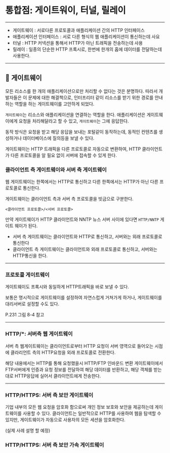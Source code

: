 # 통합점: 게이트워이, 터널, 릴레이

---

- 게이트웨이 : 서로다른 프로토콜과 애플리케이션 간의 HTTP 인터페이스
- 애플리케이션 인터페이스 : 서로 다른 형식의 웹 애플리케이션이 통신하는데 사요 
- 터널 : HTTP 커넥션을 통해서 HTTP가 아닌 트래픽을 전송하는데 사용
- 릴레이 : 일종의 단순한 HTTP 프록시로, 한번에 한개의 홉에 데이터를 전달하는데 사용한다.

---


## 🧐 게이트웨이

모든 리소스를 한 개의 애플리케이션으로만 처리할 수 없다는 것은 분명하다. 따라서 개발자들은 이 문제에 대한
해결책으로, 인터프리터 같이 리소스를 받기 위한 경로를 안내하는 역할을 하는 게이트웨이를 고안하게 되었다.


`게이트웨이`는 리소스와 애플리케이션을 연결하는 역할을 한다. 애플리케이션은 게이트웨이에게 요청을
처리해달라고 할 수 있고, `게이트웨이`는 그에 응답한다. 

동작 방식은 요청을 받고 해당 응답을 보내는 포털같이 동작하는데, 동적인 컨텐츠를 생성하거나 데이터베이스에
질의등을 보낼 수 있다.

게이트웨이는 HTTP 트래픽을 다른 프로토콜로 자동으로 변환하여, HTTP 클라이언트가 다른 프로토콜을 알 필요 없이
서버에 접속할 수 있게 한다.

### 클라이언트 측 게이트웨이와 서버 측 게이트웨이 

웹 게이트웨이는 한쪽에서는 HTTP로 통신하고 다른 한쪽에서는 HTTP가 아닌 다른 프로토콜로 통신한다.

게이트웨이는 클라이언트 측과 서버 측 프로토콜을 빗금으로 구분한다.

`<클라이언트 프로토콜>/<서버 프로토콜>`

만약 게이트웨이가 HTTP 클라이언트와 NNTP 뉴스 서버 사이에 있다면 `HTTP/NNTP` 게이트 웨이가 된다.

 - 서버 측 게이트웨이는 클라이언트와 HTTP로 통신하고, 서버와는 외래 프로토콜로 통신한다
 - 클라이언트 측 게이트웨이는 클라이언트와 외래 프로토콜로 통신하고, 서버와는 HTTP통신을 한다.

---

### 프로토콜 게이트웨이

게이트웨이도 프록시와 동일하게 HTTP트래픽을 바로 보낼 수 있다.

보통은 명시적으로 게이트웨이를 설정하여 자연스럽게 거쳐가게 하거나, 게이트웨이를 대리서버로 설정할 수도 있다.

P.231 그림 8-4 참고

---

### HTTP/*: 서버측 웹 게이트웨이 

서버 측 웹게이트웨이는 클라이언트로부터 HTTP 요청이 서버 영역으로 들어오는 시점에 클라리언트 측의 HTTP요청을
외래 프로토콜로 전환한다.

해당 내용에서는 HTTP를 통해 요청했을시 HTTP/FTP 인바운드 변환 게이트웨이에서
FTP서버에게 인증과 요청 정보를 전달하여 해당 데이터를 반환하고, 해당 객체를 받는대로 HTTP응답에 실어서 클라이언트에게 전송한다.

---

### HTTP/HTTPS: 서버 측 보안 게이트웨이

기업 내부의 모든 웹 요청을 암호화 함으로써 개인 정보 보호와 보안을 제공하는데 게이트웨이를 사용할 수 있다.
클라이언트는 일반적으로 HTTP를 사용하여 웹을 탐색할 수 있지만, 게이트웨이가 자동으로 사용자의 모든 세션을 암호화한다.

(실제 사례 설명 할 예정)

### HTTP/HTTPS: 서버 측 보안 가속 게이트웨이

